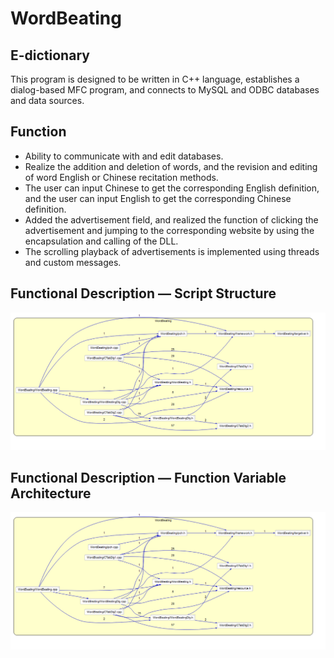 # WordBeating
## E-dictionary
This program is designed to be written in C++ language, establishes a dialog-based MFC program, and connects to MySQL and ODBC databases and data sources.

## Function
- Ability to communicate with and edit databases.
- Realize the addition and deletion of words, and the revision and editing of word English or Chinese recitation methods.
- The user can input Chinese to get the corresponding English definition, and the user can input English to get the corresponding Chinese definition.
- Added the advertisement field, and realized the function of clicking the advertisement and jumping to the corresponding website by using the encapsulation and calling of the DLL.
- The scrolling playback of advertisements is implemented using threads and custom messages.

## Functional Description — Script Structure

<img src="https://github.com/YUME-FF/WordBeating/blob/main/images/structure.png" width="600px">


## Functional Description — Function Variable Architecture

<img src="https://github.com/YUME-FF/WordBeating/blob/main/images/structure.png" width="600px">
